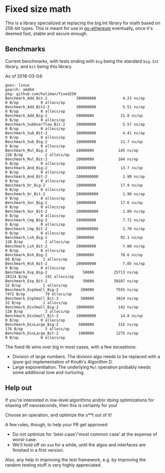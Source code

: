 # Fixed size math

This is a library specialized at replacing the big.Int library for math based on 256-bit types. This is meant for use in [go-ethereum](https://github.com/ethereu/go-ethereum) eventually, once it's deemed fast, stable and secure enough. 

## Benchmarks

Current benchmarks, with tests ending with `big` being the standard `big.Int` library, and `bit` being this library. 

As of 2018-03-04:
```
goos: linux
goarch: amd64
pkg: github.com/holiman/fixed256
Benchmark_Add_Bit-2           	300000000	         4.23 ns/op	       0 B/op	       0 allocs/op
Benchmark_Add_Bit2-2          	300000000	         5.51 ns/op	       0 B/op	       0 allocs/op
Benchmark_Add_Big-2           	50000000	        21.8 ns/op	       0 B/op	       0 allocs/op
Benchmark_SubOverflow_Bit-2   	300000000	         5.57 ns/op	       0 B/op	       0 allocs/op
Benchmark_Sub_Bit-2           	300000000	         4.41 ns/op	       0 B/op	       0 allocs/op
Benchmark_Sub_Big-2           	100000000	        21.7 ns/op	       0 B/op	       0 allocs/op
Benchmark_Mul_Big-2           	10000000	       145 ns/op	     128 B/op	       2 allocs/op
Benchmark_Mul_Bit-2           	20000000	       104 ns/op	       0 B/op	       0 allocs/op
Benchmark_And_Big-2           	100000000	        13.7 ns/op	       0 B/op	       0 allocs/op
Benchmark_And_Bit-2           	2000000000	         1.90 ns/op	       0 B/op	       0 allocs/op
Benchmark_Or_Big-2            	100000000	        17.9 ns/op	       0 B/op	       0 allocs/op
Benchmark_Or_Bit-2            	2000000000	         1.90 ns/op	       0 B/op	       0 allocs/op
Benchmark_Xor_Big-2           	100000000	        17.6 ns/op	       0 B/op	       0 allocs/op
Benchmark_Xor_Bit-2           	2000000000	         1.89 ns/op	       0 B/op	       0 allocs/op
Benchmark_Cmp_Big-2           	200000000	         7.72 ns/op	       0 B/op	       0 allocs/op
Benchmark_Cmp_Bit-2           	1000000000	         2.70 ns/op	       0 B/op	       0 allocs/op
Benchmark_Lsh_Big-2           	20000000	        92.1 ns/op	     128 B/op	       2 allocs/op
Benchmark_Lsh_Bit-2           	200000000	         7.00 ns/op	       0 B/op	       0 allocs/op
Benchmark_Rsh_Big-2           	20000000	        78.6 ns/op	      80 B/op	       2 allocs/op
Benchmark_Rsh_Bit-2           	200000000	         7.05 ns/op	       0 B/op	       0 allocs/op
Benchmark_Exp_Big-2           	   50000	     25713 ns/op	   18224 B/op	     191 allocs/op
Benchmark_Exp_Bit-2           	   50000	     30187 ns/op	      32 B/op	       1 allocs/op
Benchmark_ExpSmall_Big-2      	  200000	      7555 ns/op	    7472 B/op	      79 allocs/op
Benchmark_ExpSmall_Bit-2      	  500000	      3024 ns/op	      32 B/op	       1 allocs/op
Benchmark_DivSmall_Big-2      	10000000	       142 ns/op	     128 B/op	       3 allocs/op
Benchmark_DivSmall_Bit-2      	100000000	        14.8 ns/op	       0 B/op	       0 allocs/op
Benchmark_DivLarge_Big-2      	 5000000	       316 ns/op	     176 B/op	       3 allocs/op
Benchmark_DivLarge_Bit-2      	 1000000	      1275 ns/op	       0 B/op	       0 allocs/op

```

The fixed lib wins over big in most cases, with a few exceptions: 

- Division of large numbers. The division algo needs to be replaced with a (pure go) implementation of Knuth's Algorithm D. 
- Large exponentiation. The underlying `Mul` operation probably needs some additional love and nurturing. 

## Help out

If you're interested in low-level algorithms and/or doing optimizations for shaving off nanoseconds, then this is certainly for you!

Choose an operation, and optimize the s**t out of it!

A few rules, though, to help your PR get approved:

- Do not optimize for 'best-case'/'most common case' at the expense of worst-case. 
- We'll hold off on `asm` for a while, until the algos and interfaces are finished in a first version.

Also, any help in improving the test framework, e.g. by improving the random testing stuff is very highly appreciated. 

